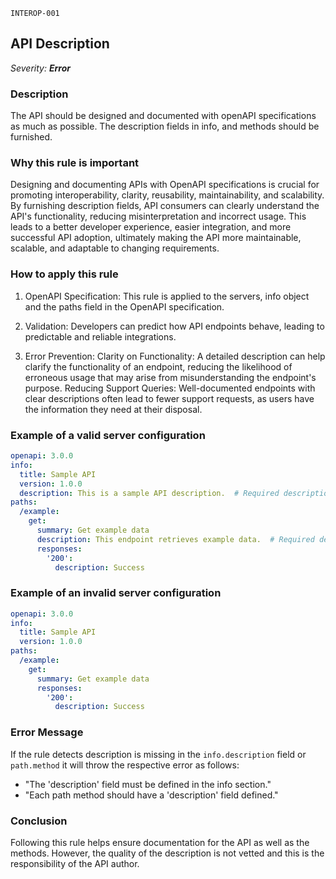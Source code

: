 `INTEROP-001`

## API Description

_Severity: **Error**_

### Description

The API should be designed and documented with openAPI specifications as much as possible. The description fields in info, and methods should be furnished.

### Why this rule is important

Designing and documenting APIs with OpenAPI specifications is crucial for promoting interoperability, clarity, reusability, maintainability, and scalability. By furnishing description fields, API consumers can clearly understand the API's functionality, reducing misinterpretation and incorrect usage. This leads to a better developer experience, easier integration, and more successful API adoption, ultimately making the API more maintainable, scalable, and adaptable to changing requirements.

### How to apply this rule

1. OpenAPI Specification:
   This rule is applied to the servers, info object and the paths field in the OpenAPI specification.

2. Validation:
   Developers can predict how API endpoints behave, leading to predictable and reliable integrations.

3. Error Prevention:
   Clarity on Functionality: A detailed description can help clarify the functionality of an endpoint, reducing the likelihood of erroneous usage that may arise from misunderstanding the endpoint's purpose.
   Reducing Support Queries: Well-documented endpoints with clear descriptions often lead to fewer support requests, as users have the information they need at their disposal.


### Example of a valid server configuration

```yaml
openapi: 3.0.0
info:
  title: Sample API
  version: 1.0.0
  description: This is a sample API description.  # Required description
paths:
  /example:
    get:
      summary: Get example data
      description: This endpoint retrieves example data.  # Required description
      responses:
        '200':
          description: Success
```

### Example of an invalid server configuration

```yaml
openapi: 3.0.0
info:
  title: Sample API
  version: 1.0.0
paths:
  /example:
    get:
      summary: Get example data
      responses:
        '200':
          description: Success
```

### Error Message

If the rule detects description is missing in the `info.description` field or `path.method` it will throw the respective error as follows:

- "The 'description' field must be defined in the info section."
- "Each path method should have a 'description' field defined."

### Conclusion

Following this rule helps ensure documentation for the API as well as the methods. However, the quality of the description is not vetted and this is the responsibility of the API author.
